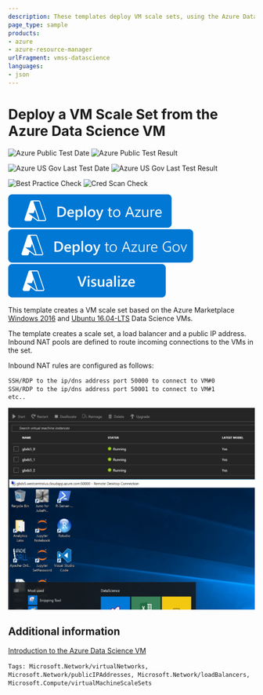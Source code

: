 ```yaml
---
description: These templates deploy VM scale sets, using the Azure Data Science VMs as a source image.
page_type: sample
products:
- azure
- azure-resource-manager
urlFragment: vmss-datascience
languages:
- json
---
```

# Deploy a VM Scale Set from the Azure Data Science VM

![Azure Public Test Date](https://azurequickstartsservice.blob.core.windows.net/badges/demos/vmss-datascience/PublicLastTestDate.svg)
![Azure Public Test Result](https://azurequickstartsservice.blob.core.windows.net/badges/demos/vmss-datascience/PublicDeployment.svg)

![Azure US Gov Last Test Date](https://azurequickstartsservice.blob.core.windows.net/badges/demos/vmss-datascience/FairfaxLastTestDate.svg)
![Azure US Gov Last Test Result](https://azurequickstartsservice.blob.core.windows.net/badges/demos/vmss-datascience/FairfaxDeployment.svg)

![Best Practice Check](https://azurequickstartsservice.blob.core.windows.net/badges/demos/vmss-datascience/BestPracticeResult.svg)
![Cred Scan Check](https://azurequickstartsservice.blob.core.windows.net/badges/demos/vmss-datascience/CredScanResult.svg)

[![Deploy To Azure](https://raw.githubusercontent.com/Azure/azure-quickstart-templates/master/1-CONTRIBUTION-GUIDE/images/deploytoazure.svg?sanitize=true)](https://portal.azure.com/#create/Microsoft.Template/uri/https%3A%2F%2Fraw.githubusercontent.com%2FAzure%2Fazure-quickstart-templates%2Fmaster%2Fdemos%2Fvmss-datascience%2Fazuredeploy.json)
[![Deploy To Azure US Gov](https://raw.githubusercontent.com/Azure/azure-quickstart-templates/master/1-CONTRIBUTION-GUIDE/images/deploytoazuregov.svg?sanitize=true)](https://portal.azure.us/#create/Microsoft.Template/uri/https%3A%2F%2Fraw.githubusercontent.com%2FAzure%2Fazure-quickstart-templates%2Fmaster%2Fdemos%2Fvmss-datascience%2Fazuredeploy.json)
[![Visualize](https://raw.githubusercontent.com/Azure/azure-quickstart-templates/master/1-CONTRIBUTION-GUIDE/images/visualizebutton.svg?sanitize=true)](http://armviz.io/#/?load=https%3A%2F%2Fraw.githubusercontent.com%2FAzure%2Fazure-quickstart-templates%2Fmaster%2Fdemos%2Fvmss-datascience%2Fazuredeploy.json)

This template creates a VM scale set based on the Azure Marketplace [Windows 2016](https://azuremarketplace.microsoft.com/marketplace/apps/microsoft-ads.windows-data-science-vm?tab=Overview) and [Ubuntu 16.04-LTS](https://azuremarketplace.microsoft.com/marketplace/apps/microsoft-ads.linux-data-science-vm-ubuntu?tab=Overview) Data Science VMs.

The template creates a scale set, a load balancer and a public IP address. Inbound NAT pools are defined to route incoming connections to the VMs in the set.

Inbound NAT rules are configured as follows:

```bash
SSH/RDP to the ip/dns address port 50000 to connect to VM#0
SSH/RDP to the ip/dns address port 50001 to connect to VM#1
etc..
```

![Windows 2016 screenshot](./img/datasciencewin2016.PNG)

## Additional information

[Introduction to the Azure Data Science VM](https://docs.microsoft.com/azure/machine-learning/machine-learning-data-science-virtual-machine-overview)

`Tags: Microsoft.Network/virtualNetworks, Microsoft.Network/publicIPAddresses, Microsoft.Network/loadBalancers, Microsoft.Compute/virtualMachineScaleSets`
